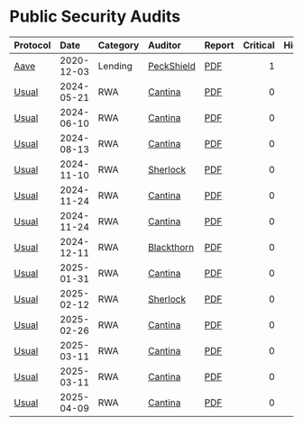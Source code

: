# Public Security Audits

| Protocol | Date | Category | Auditor | Report | Critical | High | Medium |
|:-------  | :--- | :------- | :------ | :----- | -------: | ---: | -----: |
| [Aave][Aave]    | 2020-12-03 | Lending | [PeckShield][PeckShield] | [PDF](/aave-2020-12-03.pdf) | 1 | 2 | 6 |
| [Usual][Usual]    | 2024-05-21 | RWA | [Cantina][Cantina] | [PDF](/usual-2024-05-21.pdf) | 0 | 1 | 6 |
| [Usual][Usual]    | 2024-06-10 | RWA | [Cantina][Cantina] | [PDF](/usual-2024-06-10.pdf) | 0 | 0 | 5 |
| [Usual][Usual]    | 2024-08-13 | RWA | [Cantina][Cantina] | [PDF](/usual-2024-08-13.pdf) | 0 | 0 | 3 |
| [Usual][Usual]    | 2024-11-10 | RWA | [Sherlock][Sherlock] | [PDF](/usual-2024-11-10.pdf) | 0 | 2 | 0 |
| [Usual][Usual]    | 2024-11-24 | RWA | [Cantina][Cantina] | [PDF](/usual-2024-11-24-phase1.pdf) | 0 | 0 | 1 |
| [Usual][Usual]    | 2024-11-24 | RWA | [Cantina][Cantina] | [PDF](/usual-2024-11-24-phase2.pdf) | 0 | 1 | 5 |
| [Usual][Usual]    | 2024-12-11 | RWA | [Blackthorn][Blackthorn] | [PDF](/usual-2024-12-11.pdf) | 0 | 0 | 1 |
| [Usual][Usual]    | 2025-01-31 | RWA | [Cantina][Cantina] | [PDF](/usual-2025-01-31.pdf) | 0 | 0 | 1 |
| [Usual][Usual]    | 2025-02-12 | RWA | [Sherlock][Sherlock] | [PDF](/usual-2025-02-12.pdf) | 0 | 0 | 1 |
| [Usual][Usual]    | 2025-02-26 | RWA | [Cantina][Cantina] | [PDF](/usual-2025-02-26.pdf) | 0 | 2 | 2 |
| [Usual][Usual]    | 2025-03-11 | RWA | [Cantina][Cantina] | [PDF](/usual-2025-03-11.pdf) | 0 | 1 | 1 |
| [Usual][Usual]    | 2025-03-11 | RWA | [Cantina][Cantina] | [PDF](/usual-2025-03-11-02.pdf) | 0 | 2 | 6 |
| [Usual][Usual]    | 2025-04-09 | RWA | [Cantina][Cantina] | [PDF](/usual-2025-04-09.pdf) | 0 | 0 | 3 |

<!-- PROTOCOLS -->
[Aave]: https://defillama.com/protocol/aave
[Usual]: https://defillama.com/protocol/usual

<!-- AUDITORS -->
[Cantina]: https://cantina.xyz/
[PeckShield]: https://peckshield.com/
[Sherlock]: https://sherlock.xyz/
[Blackthorn]: https://www.blackthorn.xyz/
